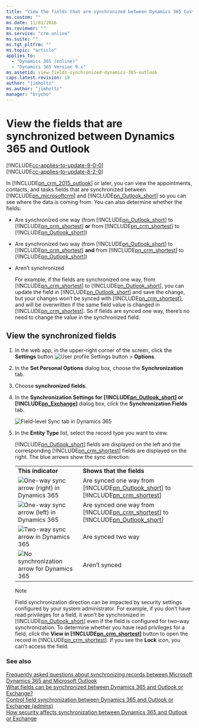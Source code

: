 ```yaml
---
title: "View the fields that are synchronized between Dynamics 365 Customer Engagement and Outlook | MicrosoftDocs"
ms.custom: ""
ms.date: 11/01/2016
ms.reviewer: ""
ms.service: "crm-online"
ms.suite: ""
ms.tgt_pltfrm: ""
ms.topic: "article"
applies_to: 
  - "Dynamics 365 (online)"
  - "Dynamics 365 Version 9.x"
ms.assetid: view-fields-synchronized-dynamics-365-outlook
caps.latest.revision: 18
author: "jimholtz"
ms.author: "jimholtz"
manager: "brycho"
---
```

# View the fields that are synchronized between Dynamics 365 and Outlook

[!INCLUDE[cc-applies-to-update-9-0-0](../includes/cc_applies_to_update_9_0_0.md)]<br/>[!INCLUDE[cc-applies-to-update-8-2-0](../includes/cc_applies_to_update_8_2_0.md)]

In [!INCLUDE[pn_crm_2015_outlook](../includes/pn-crm-2015-outlook.md)] or later, you can view the appointments, contacts, and tasks fields that are synchronized between [!INCLUDE[pn_microsoftcrm](../includes/pn-microsoftcrm.md)] and [!INCLUDE[pn_Outlook_short](../includes/pn-outlook-short.md)] so you can see where the data is coming from. You can also determine whether the fields:  

- Are synchronized one way (from [!INCLUDE[pn_Outlook_short](../includes/pn-outlook-short.md)] to [!INCLUDE[pn_crm_shortest](../includes/pn-crm-shortest.md)] **or** from [!INCLUDE[pn_crm_shortest](../includes/pn-crm-shortest.md)] to [!INCLUDE[pn_Outlook_short](../includes/pn-outlook-short.md)])  

- Are synchronized two way (from [!INCLUDE[pn_Outlook_short](../includes/pn-outlook-short.md)] to [!INCLUDE[pn_crm_shortest](../includes/pn-crm-shortest.md)] **and** from [!INCLUDE[pn_crm_shortest](../includes/pn-crm-shortest.md)] to [!INCLUDE[pn_Outlook_short](../includes/pn-outlook-short.md)])  

- Aren’t synchronized  

  For example, if the fields are synchronized one way, from [!INCLUDE[pn_crm_shortest](../includes/pn-crm-shortest.md)] to [!INCLUDE[pn_Outlook_short](../includes/pn-outlook-short.md)], you can update the field in [!INCLUDE[pn_Outlook_short](../includes/pn-outlook-short.md)] and save the change, but your changes won’t be synced with [!INCLUDE[pn_crm_shortest](../includes/pn-crm-shortest.md)], and will be overwritten if the same field value is changed in [!INCLUDE[pn_crm_shortest](../includes/pn-crm-shortest.md)]. So if fields are synced one way, there’s no need to change the value in the synchronized field.  

## View the synchronized fields  

1. In the web app, in the upper-right corner of the screen, click the **Settings** button ![User profile Settings button](../outlook-app/media/priv-user.gif "User profile Settings button") > **Options**.  

2. In the **Set Personal Options** dialog box, choose the **Synchronization** tab.    

3. Choose **synchronized fields**.  

4. In the **Synchronization Settings for [!INCLUDE[pn_Outlook_short](../includes/pn-outlook-short.md)] or [!INCLUDE[pn_Exchange](../includes/pn-exchange.md)]** dialog box, click the **Synchronization Fields** tab.  

   ![Field-level Sync tab in Dynamics 365](media/field-level-sync-tab.png "Field-level Sync tab in Dynamics 365")  

5. In the **Entity Type** list, select the record type you want to view.  

   [!INCLUDE[pn_Outlook_short](../includes/pn-outlook-short.md)] fields are displayed on the left and the corresponding [!INCLUDE[pn_crm_shortest](../includes/pn-crm-shortest.md)] fields are displayed on the right. The blue arrows show the sync direction:  


   |                                                                                                                                |                                                                                                                                                      |
   |--------------------------------------------------------------------------------------------------------------------------------|------------------------------------------------------------------------------------------------------------------------------------------------------|
   |                                                       **This indicator**                                                       |                                                              **Shows that the fields**                                                               |
   | ![One-way sync arrow (right) in Dynamics 365](media/one-way-sync-arrow-right.png "One-way sync arrow (right) in Dynamics 365") | Are synced one way from [!INCLUDE[pn_Outlook_short](../includes/pn-outlook-short.md)] to [!INCLUDE[pn_crm_shortest](../includes/pn-crm-shortest.md)] |
   |  ![One-way sync arrow (left) in Dynamics 365](media/one-way-sync-arrow-left.png "One-way sync arrow (left) in Dynamics 365")   | Are synced one way from [!INCLUDE[pn_crm_shortest](../includes/pn-crm-shortest.md)] to [!INCLUDE[pn_Outlook_short](../includes/pn-outlook-short.md)] |
   |            ![Two-way sync arrow in Dynamics 365](media/two-way-sync-arrow.png "Two-way sync arrow in Dynamics 365")            |                                                                  Are synced two way                                                                  |
   |       ![No synchronization arrow for Dynamics 365](media/no-sync-arrow.png "No synchronization arrow for Dynamics 365")        |                                                                    Aren’t synced                                                                     |

   > [!NOTE]
   >  Field synchronization direction can be impacted by security settings configured by your system administrator. For example, if you don’t have read privileges for a field, it won’t be synchronized in [!INCLUDE[pn_Outlook_short](../includes/pn-outlook-short.md)] even if the field is configured for two-way synchronization. To determine whether you have read privileges for a field, click the **View in [!INCLUDE[pn_crm_shortest](../includes/pn-crm-shortest.md)]** button to open the record in [!INCLUDE[pn_crm_shortest](../includes/pn-crm-shortest.md)]. If you see the **Lock** icon, you can’t access the field.  

### See also  
 [Frequently asked questions about synchronizing records between Microsoft Dynamics 365 and Microsoft Outlook](frequently-asked-questions-synchronizing-records-dynamics-365-and-outlook.md)   
 [What fields can be synchronized between Dynamics 365 and Outlook or Exchange?](what-fields-synchronized-outlook.md)   
 [Control field synchronization between Dynamics 365 and Outlook or Exchange (admins)](control-field-synchronization-outlook.md)   
 [How security affects synchronization between Dynamics 365 and Outlook or Exchange](how-field-security-affects-synchronization-between-outlook.md)
